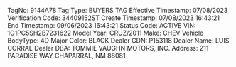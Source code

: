 TagNo:  9144A78
Tag Type: BUYERS TAG
Effective Timestamp: 07/08/2023
Verification Code: 34409152ST
Create Timestamp: 07/08/2023 16:43:21
End Timestamp: 09/06/2023 16:43:21
Status Code: ACTIVE
VIN: 1G1PC5SH2B7231622
Model Year: CRUZ/2011
Make:  CHEV
Vehicle BodyType: 4D
Major Color: BLACK
Dealer GDN: P153118
Dealer Name: LUIS CORRAL
Dealer DBA: TOMMIE VAUGHN MOTORS, INC.
Address: 211 PARADISE WAY CHAPARRAL, NM 88081